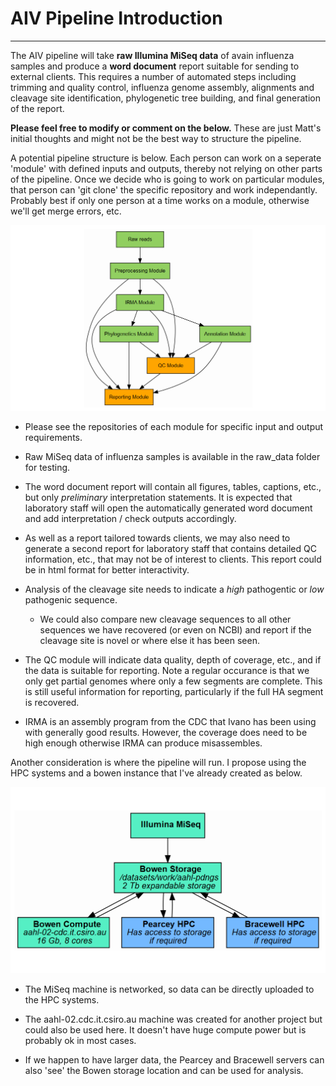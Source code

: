 # AIV Pipeline Introduction
---

The AIV pipeline will take **raw Illumina MiSeq data** of avain influenza samples and produce a **word document** report suitable for sending to external clients. This requires a number of automated steps including trimming and quality control, influenza genome assembly, alignments and cleavage site identification, phylogenetic tree building, and final generation of the report.

**Please feel free to modify or comment on the below.** These are just Matt's initial thoughts and might not be the best way to structure the pipeline.

A potential pipeline structure is below. Each person can work on a seperate 'module' with defined inputs and outputs, thereby not relying on other parts of the pipeline. Once we decide who is going to work on particular modules, that person can 'git clone' the specific repository and work independantly. Probably best if only one person at a time works on a module, otherwise we'll get merge errors, etc.

![modules](images/module_flow.png)

* Please see the repositories of each module for specific input and output requirements. 

* Raw MiSeq data of influenza samples is available in the raw_data folder for testing.

* The word document report will contain all figures, tables, captions, etc., but only *preliminary* interpretation statements. It is expected that laboratory staff will open the automatically generated word document and add interpretation / check outputs accordingly.

* As well as a report tailored towards clients, we may also need to generate a second report for laboratory staff that contains detailed QC information, etc., that may not be of interest to clients. This report could be in html format for better interactivity.

* Analysis of the cleavage site needs to indicate a *high* pathogentic or *low* pathogenic sequence.

    * We could also compare new cleavage sequences to all other sequences we have recovered (or even on NCBI) and report if the cleavage site is novel or where else it has been seen. 

* The QC module will indicate data quality, depth of coverage, etc., and if the data is suitable for reporting. Note a regular occurance is that we only get partial genomes where only a few segments are complete. This is still useful information for reporting, particularly if the full HA segment is recovered.

* IRMA is an assembly program from the CDC that Ivano has been using with generally good results. However, the coverage does need to be high enough otherwise IRMA can produce misassembles.

Another consideration is where the pipeline will run. I propose using the HPC systems and a bowen instance that I've already created as below.

![modules](images/hardware_flow.png)

* The MiSeq machine is networked, so data can be directly uploaded to the HPC systems.

* The aahl-02.cdc.it.csiro.au machine was created for another project but could also be used here. It doesn't have huge compute power but is probably ok in most cases.

* If we happen to have larger data, the Pearcey and Bracewell servers can also 'see' the Bowen storage location and can be used for analysis.








